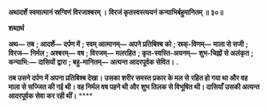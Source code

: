 **अथादर्शे स्वमात्मानं स्रग्विणं विरजाश्बरम् ।** **विरजं कृतस्वस्त्ययनं कन्याभिर्बहुमानितम् ॥ ३०॥** 

**शब्दार्थ** 

**अथ—** **तब** **; आदर्शे—** **दर्पण में** **; स्वम् आत्मानम्—** **अपने प्रतिबिश्ब को** **; स्रक्-विणम्—** **माला से सजी** **; विरज—** **निर्मल** **; अश्बरम्—** **वष** **; विरजम्—** **मलरहित** **; कृत-स्वस्ति-अयनम्—** **शुभ-चिह्नों से अलंकृत** **; कन्याभि:—** **दासियों** **द्वारा** **; बहु-मानितम्—** **अत्यन्त आदरपूर्वक सेवित।** **.** 

**तब उसने दर्पण में अपना प्रतिबिश्ब देखा। उसका शरीर समस्त प्रकार के मल से** **रहित हो गया था और वह माला से सज्जित की गई थी। वह निर्मल वष पहने थी और** **शुभ तिलक से विभूषित थी। दासियाँ उसकी अत्यन्त आदरपूर्वक सेवा कर रही थीं।** **** 